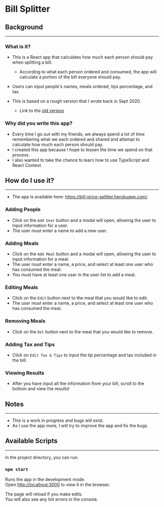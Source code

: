 # Bill Splitter

## Background

---

### What is it?

- This is a React app that calculates how much each person should pay when splitting a bill.
  - According to what each person ordered and consumed, the app will calculate a portion of the bill everyone should pay.
- Users can input people's names, meals ordered, tips percentage, and tax.

- This is based on a rough version that I wrote back in Sept 2020.
  - Link to the [old version](https://github.com/sofia819/bill-splitter-old)

### Why did you write this app?

- Every time I go out with my friends, we always spend a lot of time remembering what we each ordered and shared and attempt to calculate how much each person should pay.
- I created this app because I hope to lessen the time we spend on that process.
- I also wanted to take the chance to learn how to use TypeScript and React Context.

## How do I use it?

---

- The app is available here: https://bill-price-splitter.herokuapp.com/.

### Adding People

- Click on the `Add User` button and a modal will open, allowing the user to input information for a user.
- The user must enter a name to add a new user.

### Adding Meals

- Click on the `Add Meal` button and a modal will open, allowing the user to input information for a meal.
- The user must enter a name, a price, and select at least one user who has consumed the meal.
- You must have at least one user in the user list to add a meal.

### Editing Meals

- Click on the `Edit` button next to the meal that you would like to edit.
- The user must enter a name, a price, and select at least one user who has consumed the meal.

### Removing Meals

- Click on the `Del` button next to the meal that you would like to remove.

### Adding Tax and Tips

- Click on `Edit Tax & Tips` to input the tip percentage and tax included in the bill.

### Viewing Results

- After you have input all the information from your bill, scroll to the bottom and view the results!

## Notes

---

- This is a work in progress and bugs will exist.
- As I use the app more, I will try to improve the app and fix the bugs.

## Available Scripts

---

In the project directory, you can run:

### `npm start`

Runs the app in the development mode.\
Open [http://localhost:3000](http://localhost:3000) to view it in the browser.

The page will reload if you make edits.\
You will also see any lint errors in the console.
